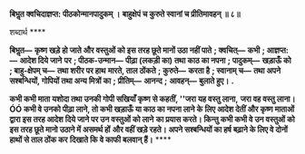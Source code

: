 **बिभॢत क्वचिदाज्ञप्त: पीठकोन्मानपादुकम् ।** **बाहुक्षेपं च कुरुते स्वानां च प्रीतिमावहन् ॥ ८॥** 

शब्दार्थ **** 

**बिभॢत—** **कृष्ण खड़े हो जाते और वस्तुओं को इस तरह छूते मानों उठा नहीं पाते** **; क्वचित्—** **कभी** **; आज्ञप्त:—** **आदेश दिये जाने** **पर** **; पीठक-उन्मान—** **पीढ़ा (लकड़ी का) तथा काठ का नपना** **; पादुकम्—** **खड़ाऊँ को** **; बाहु-क्षेपम् च—** **तथा शरीर पर हाथ** **मारते, ताल ठोंकते** **; कुरुते—** **करता है** **; स्वानाम् च—** **तथा अपने सश्बन्धियों, गोपियों तथा अन्य मित्रों का** **; प्रीतिम्—** **आनन्द** **;** **आवहन्—** **बुलाते हुए।** **.** 

**कभी कभी माता यशोदा तथा उनकी गोपी सखियाँ कृष्ण से कहतीं, ''जरा यह वस्तु लाना,** **जरा वह वस्तु लाना।ÓÓ कभी वे उनको पीढ़ा लाने, तो कभी खड़ाऊँ या काठ का नपना लाने के** **लिए आदेश देतीं और कृष्ण माताओं द्वारा इस तरह आदेश दिये जाने पर उन वस्तुओं को लाने** **का प्रयास करते। किन्तु कभी कभी वे उन वस्तुओं को इस तरह छूते मानो उठाने में असमर्थ हों** **और वहीं खड़े रहते। अपने सश्बन्धियों का हर्ष बढ़ाने के लिए वे दोनों हाथों से ताल ठोंक कर** **दिखाते कि वे काफी बलवान् हैं।** **** 